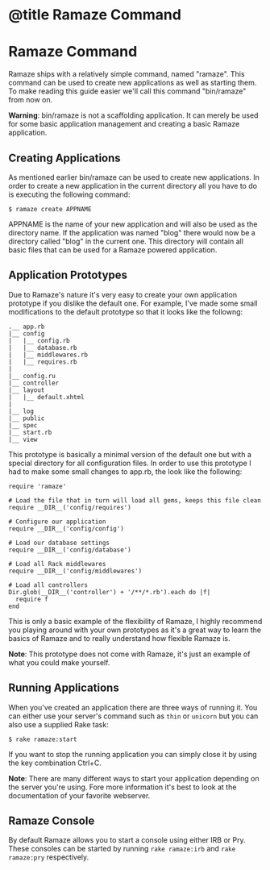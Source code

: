 # @title Ramaze Command
# Ramaze Command

Ramaze ships with a relatively simple command, named "ramaze". This command can
be used to create new applications as well as starting them. To make reading
this guide easier we'll call this command "bin/ramaze" from now on.

<div class="note deprecated">
    <p>
        <strong>Warning</strong>: bin/ramaze is not a scaffolding application.
        It can merely be used for some basic application management and creating
        a basic Ramaze application.
    </p>
</div>

## Creating Applications

As mentioned earlier bin/ramaze can be used to create new applications. In order
to create a new application in the current directory all you have to do is
executing the following command:

    $ ramaze create APPNAME

APPNAME is the name of your new application and will also be used as the
directory name. If the application was named "blog" there would now be a
directory called "blog" in the current one. This directory will contain all
basic files that can be used for a Ramaze powered application.

## Application Prototypes

Due to Ramaze's nature it's very easy to create your own application prototype
if you dislike the default one. For example, I've made some small modifications
to the default prototype so that it looks like the followng:

    .__ app.rb
    |__ config
    |   |__ config.rb
    |   |__ database.rb
    |   |__ middlewares.rb
    |   |__ requires.rb
    |
    |__ config.ru
    |__ controller
    |__ layout
    |   |__ default.xhtml
    |
    |__ log
    |__ public
    |__ spec
    |__ start.rb
    |__ view

This prototype is basically a minimal version of the default one but with a
special directory for all configuration files. In order to use this prototype I
had to make some small changes to app.rb, the look like the following:

    require 'ramaze'

    # Load the file that in turn will load all gems, keeps this file clean
    require __DIR__('config/requires')

    # Configure our application
    require __DIR__('config/config')

    # Load our database settings
    require __DIR__('config/database')

    # Load all Rack middlewares
    require __DIR__('config/middlewares')

    # Load all controllers
    Dir.glob(__DIR__('controller') + '/**/*.rb').each do |f|
      require f
    end

This is only a basic example of the flexibility of Ramaze, I highly recommend
you playing around with your own prototypes as it's a great way to learn the
basics of Ramaze and to really understand how flexible Ramaze is.

<div class="note todo">
    <p>
        <strong>Note</strong>: This prototype does not come with Ramaze, it's
        just an example of what you could make yourself.
    </p>
</div>

## Running Applications

When you've created an application there are three ways of running it. You can
either use your server's command such as `thin` or `unicorn` but you can also
use a supplied Rake task:

    $ rake ramaze:start

If you want to stop the running application you can simply close it by using
the key combination Ctrl+C.

<div class="note todo">
    <p>
        <strong>Note</strong>: There are many different ways to start your
        application depending on the server you're using. Fore more information
        it's best to look at the documentation of your favorite webserver.
    </p>
</div>

## Ramaze Console

By default Ramaze allows you to start a console using either IRB or Pry. These
consoles can be started by running `rake ramaze:irb` and `rake ramaze:pry`
respectively.
